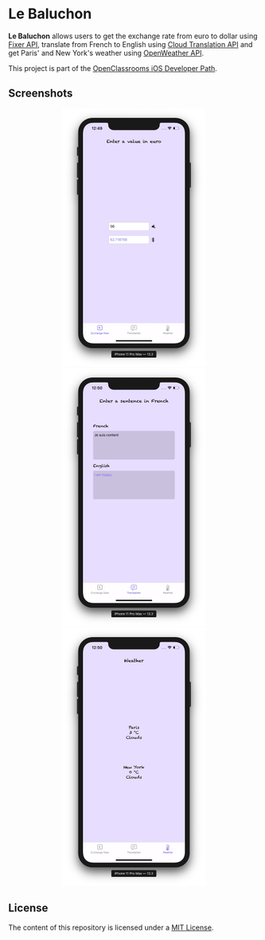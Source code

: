 # Le Baluchon

**Le Baluchon** allows users to get the exchange rate from euro to dollar using [Fixer API](https://fixer.io/), translate from French to English using [Cloud Translation API](https://cloud.google.com/translate/docs/) and get Paris' and New York's weather using [OpenWeather API](https://openweathermap.org/current).

This project is part of the [OpenClassrooms iOS Developer Path](https://openclassrooms.com/en/paths/74-ios-developer).

## Screenshots

<p float="left" align="center">
    <img src="./README-IMAGES/screenshot-exchange-rate.jpg" width="289" height="518">
    <img src="./README-IMAGES/screenshot-translation.jpg" width="289" height="518">
    <img src="./README-IMAGES/screenshot-weather.jpg" width="289" height="518">
</p>

## License

The content of this repository is licensed under a [MIT License](LICENSE).
